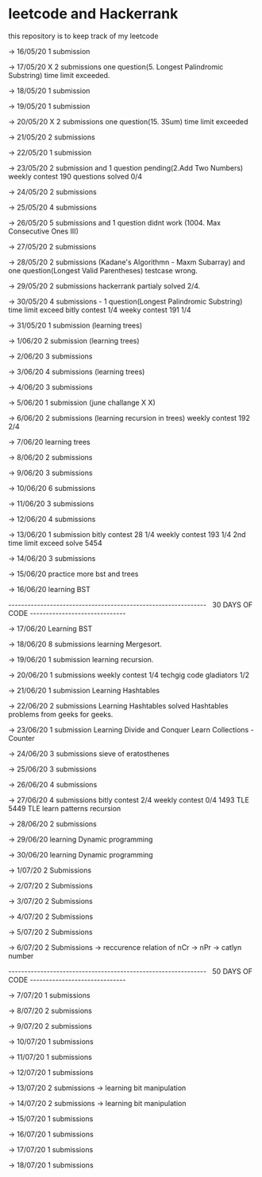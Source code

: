 # leetcode and Hackerrank
this repository is to keep track of my leetcode 

-> 16/05/20	  1 submission

-> 17/05/20 X 2 submissions one question(5. Longest Palindromic Substring) time limit exceeded.

-> 18/05/20   1 submission

-> 19/05/20   1 submission

-> 20/05/20 X 2 submissions one question(15. 3Sum) time limit exceeded

-> 21/05/20   2 submissions

-> 22/05/20   1 submission

-> 23/05/20   2 submission and 1 question pending(2.Add Two Numbers)
              weekly contest 190 questions solved 0/4 

-> 24/05/20   2 submissions

-> 25/05/20   4 submissions

-> 26/05/20   5 submissions and 1 question didnt work (1004. Max Consecutive Ones III)

-> 27/05/20   2 submissions

-> 28/05/20   2 submissions (Kadane's Algorithmn - Maxm Subarray) and one question(Longest Valid Parentheses) testcase wrong.

-> 29/05/20   2 submissions 
              hackerrank partialy solved 2/4.

-> 30/05/20   4 submissions - 1 question(Longest Palindromic Substring) time limit exceed
              bitly contest 1/4
              weeky contest 191 1/4

-> 31/05/20   1 submission (learning trees)

-> 1/06/20    2 submission (learning trees)

-> 2/06/20    3 submissions

-> 3/06/20    4 submissions (learning trees)

-> 4/06/20    3 submissions 

-> 5/06/20    1 submission (june challange X X)

-> 6/06/20    2 submissions (learning recursion in trees)
              weekly contest 192 2/4

-> 7/06/20    learning trees

-> 8/06/20    2 submissions

-> 9/06/20    3 submissions

-> 10/06/20   6 submissions

-> 11/06/20   3 submissions

-> 12/06/20   4 submissions

-> 13/06/20   1 submission
              bitly contest 28 1/4
              weekly contest 193 1/4 2nd time limit exceed
              solve 5454

-> 14/06/20   3 submissions
              
-> 15/06/20   practice more bst and trees 

-> 16/06/20   learning BST



--------------------------------------------------------------   30 DAYS OF CODE  ------------------------------
                                           



-> 17/06/20   Learning BST

-> 18/06/20   8 submissions 
              learning Mergesort.
            
-> 19/06/20   1 submission
              learning recursion.

-> 20/06/20   1 submissions
              weekly contest 1/4 
              techgig code gladiators 1/2

-> 21/06/20   1 submission
              Learning Hashtables

-> 22/06/20   2 submissions
              Learning Hashtables
              solved Hashtables problems from geeks for geeks.

-> 23/06/20   1 submission
              Learning Divide and Conquer
              Learn Collections - Counter
            
-> 24/06/20   3 submissions
              sieve of eratosthenes

-> 25/06/20   3 submissions

-> 26/06/20   4 submissions

-> 27/06/20   4 submissions
              bitly contest 2/4
              weekly contest 0/4
              1493 TLE
              5449 TLE
              learn patterns recursion
             
-> 28/06/20   2 submissions

-> 29/06/20   learning Dynamic programming  

-> 30/06/20   learning Dynamic programming

-> 1/07/20    2 Submissions

-> 2/07/20    2 Submissions

-> 3/07/20    2 Submissions

-> 4/07/20    2 Submissions

-> 5/07/20    2 Submissions

-> 6/07/20    2 Submissions
              -> reccurence relation of nCr
              -> nPr
              -> catlyn number


--------------------------------------------------------------   50 DAYS OF CODE  ------------------------------



-> 7/07/20   1 submissions

-> 8/07/20   2 submissions

-> 9/07/20   2 submissions

-> 10/07/20  1 submissions

-> 11/07/20  1 submissions

-> 12/07/20  1 submissions

-> 13/07/20  2 submissions
            -> learning bit manipulation

-> 14/07/20  2 submissions
            -> learning bit manipulation

-> 15/07/20  1 submissions

-> 16/07/20  1 submissions

-> 17/07/20  1 submissions

-> 18/07/20  1 submissions







              